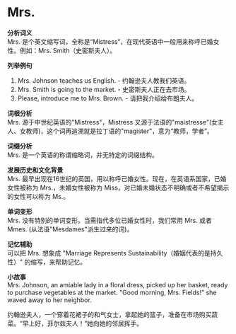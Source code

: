# Mrs.

**分析词义**  
Mrs. 是个英文缩写词，全称是“Mistress”，在现代英语中一般用来称呼已婚女性。例如：Mrs. Smith（史密斯夫人）。

  

**列举例句**

  

1.  Mrs. Johnson teaches us English. - 约翰逊夫人教我们英语。
2.  Mrs. Smith is going to the market. - 史密斯夫人正在去市场。
3.  Please, introduce me to Mrs. Brown. - 请把我介绍给布朗夫人。

  

**词根分析**  
Mrs. 源于中世纪英语的"Mistress"，Mistress 又源于法语的"maistresse"(女主人、女教师)，这个词再追溯就是拉丁语的"magister"，意为“教师，学者”。

  

**词缀分析**  
Mrs. 是一个英语的称谓缩略词，并无特定的词缀结构。

  

**发展历史和文化背景**  
Mrs. 最早出现在16世纪的英国，用以称呼已婚女性。现在，在英语系国家，已婚女性被称为 Mrs.，未婚女性被称为 Miss，对已婚未婚状态不明确或者不希望揭示的女性可以称为 Ms.。

  

**单词变形**  
Mrs. 没有特别的单词变形。当需指代多位已婚女性时，我们常用 Mrs. 或者 Mmes. (从法语"Mesdames"派生过来的词)。

  

**记忆辅助**  
可以把 Mrs. 想象成 "Marriage Represents Sustainability（婚姻代表的是持久性）" 的缩写，来帮助记忆。

  

**小故事**  
Mrs. Johnson, an amiable lady in a floral dress, picked up her basket, ready to purchase vegetables at the market. "Good morning, Mrs. Fields!" she waved away to her neighbor.

  

约翰逊夫人，一个穿着花裙子的和气女士，拿起她的篮子，准备在市场购买蔬菜。“早上好，菲尔兹夫人！”她向她的邻居挥手。
